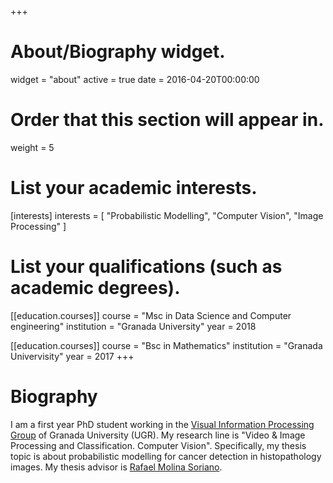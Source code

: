 +++
# About/Biography widget.
widget = "about"
active = true
date = 2016-04-20T00:00:00

# Order that this section will appear in.
weight = 5

# List your academic interests.
[interests]
  interests = [
    "Probabilistic Modelling",
    "Computer Vision",
    "Image Processing"
  ]

# List your qualifications (such as academic degrees).
[[education.courses]]
  course = "Msc in Data Science and Computer engineering"
  institution = "Granada University"
  year = 2018

[[education.courses]]
  course = "Bsc in Mathematics"
  institution = "Granada Univervisity"
  year = 2017
+++

# Biography

I am a first year PhD student working in the [Visual Information Processing Group](https://decsai.ugr.es/vip/index.html) of Granada University (UGR). My research line is "Video & Image Processing and Classification. Computer Vision". Specifically, my thesis topic is about probabilistic modelling for cancer detection in histopathology images. My thesis advisor is [Rafael Molina Soriano](https://decsai.ugr.es/~rms/).
